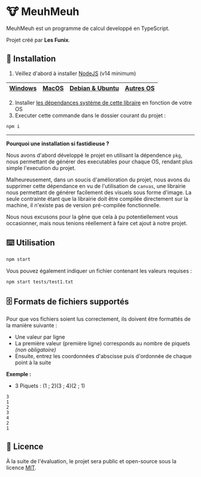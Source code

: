 # 🐮 MeuhMeuh

MeuhMeuh est un programme de calcul developpé en TypeScript.

Projet créé par **Les Funix**.

## 🛬 Installation

1. Veillez d'abord à installer [NodeJS](https://nodejs.org/en/) (v14 minimum)

|[Windows](https://nodejs.org/en/download/)| [MacOS](https://nodejs.org/en/download/) | [Debian & Ubuntu](https://github.com/nodesource/distributions/blob/master/README.md#installation-instructions) | [Autres OS](https://nodejs.org/en/download/package-manager/)
| :-: | :-: | :-: | :-: |

2. Installer [les dépendances système de cette libraire](https://github.com/Automattic/node-canvas#compiling) en fonction de votre OS
3. Executer cette commande dans le dossier courant du projet :

```bash
npm i
```

---
**Pourquoi une installation si fastidieuse ?**

Nous avons d'abord développé le projet en utilisant la dépendence `pkg`, nous permettant de générer des executables pour chaque OS, rendant plus simple l'execution du projet.

Malheureusement, dans un soucis d'amélioration du projet, nous avons du supprimer cette dépendance en vu de l'utilisation de `canvas`, une librairie nous permettant de générer facilement des visuels sous forme d'image. La seule contrainte étant que la librairie doit être compilée directement sur la machine, il n'existe pas de version pré-compilée fonctionnelle.

Nous nous excusons pour la gêne que cela à pu potentiellement vous occasionner, mais nous tenions réellement à faire cet ajout à notre projet.

## ⌨️ Utilisation

```bash
npm start
```

Vous pouvez également indiquer un fichier contenant les valeurs requises :
```bash
npm start tests/test1.txt
```

## 🗄 Formats de fichiers supportés

Pour que vos fichiers soient lus correctement, ils doivent être formattés de la manière suivante :
- Une valeur par ligne
- La première valeur (première ligne) corresponds au nombre de piquets *(non obligatoire)*
- Ensuite, entrez les coordonnées d'abscisse puis d'ordonnée de chaque point à la suite

**Exemple :**
- 3 Piquets : (1 ; 2)(3 ; 4)(2 ; 1)
```
3
1
2
3
4
2
1
```

## 📄 Licence

À la suite de l'évaluation, le projet sera public et open-source sous la licence [MIT](https://choosealicense.com/licenses/mit/).